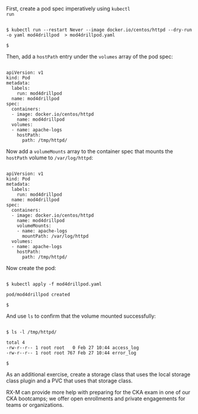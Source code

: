<!-- CKA Self-Study Mod 4 -->

First, create a pod spec imperatively using <code>kubectl run</code>

<pre class="wp-block-code"><code>
$ kubectl run --restart Never --image docker.io/centos/httpd --dry-run -o yaml mod4drillpod  > mod4drillpod.yaml

$
</code></pre>


Then, add a <code>hostPath</code> entry under the <code>volumes</code> array of the pod spec:

<pre class="wp-block-code"><code>
apiVersion: v1
kind: Pod
metadata:
  labels:
    run: mod4drillpod
  name: mod4drillpod
spec:
  containers:
  - image: docker.io/centos/httpd
    name: mod4drillpod
  volumes:
  - name: apache-logs
    hostPath:
      path: /tmp/httpd/
</code></pre>


Now add a <code>volumeMounts</code> array to the container spec that mounts the <code>hostPath</code> volume to <code>/var/log/httpd</code>:

<pre class="wp-block-code"><code>
apiVersion: v1
kind: Pod
metadata:
  labels:
    run: mod4drillpod
  name: mod4drillpod
spec:
  containers:
  - image: docker.io/centos/httpd
    name: mod4drillpod
    volumeMounts:
    - name: apache-logs
      mountPath: /var/log/httpd
  volumes:
  - name: apache-logs
    hostPath:
      path: /tmp/httpd/
</code></pre>

Now create the pod:

<pre class="wp-block-code"><code>
$ kubectl apply -f mod4drillpod.yaml

pod/mod4drillpod created

$
</code></pre>

And use <code>ls</code> to confirm that the volume mounted successfully:

<pre class="wp-block-code"><code>
$ ls -l /tmp/httpd/

total 4
-rw-r--r-- 1 root root   0 Feb 27 10:44 access_log
-rw-r--r-- 1 root root 767 Feb 27 10:44 error_log

$
</code></pre>


As an additional exercise, create a storage class that uses the local storage class plugin and a PVC that uses that storage class.

RX-M can provide more help with preparing for the CKA exam in one of our CKA bootcamps; we offer open enrollments and private engagements for teams or organizations.
